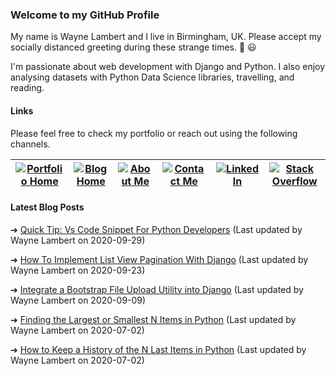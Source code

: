 ### Welcome to my GitHub Profile

My name is Wayne Lambert and I live in Birmingham, UK. Please accept my socially distanced greeting during these strange times. :punch: :smiley:

I'm passionate about web development with Django and Python. I also enjoy analysing datasets with Python Data Science libraries, travelling, and reading.

#### Links

Please feel free to check my portfolio or reach out using the following channels.

[![Portfolio Home](https://wl-portfolio.s3.eu-west-2.amazonaws.com/images/github-profile/home.svg)](https://waynelambert.dev/)|[![Blog Home](https://wl-portfolio.s3.eu-west-2.amazonaws.com/images/github-profile/blog.svg)](https://waynelambert.dev/blog/)|[![About Me](https://wl-portfolio.s3.eu-west-2.amazonaws.com/images/github-profile/user.svg)](https://waynelambert.dev/about-me/)|[![Contact Me](https://wl-portfolio.s3.eu-west-2.amazonaws.com/images/github-profile/envelope.svg)](https://waynelambert.dev/contact/)|[![LinkedIn](https://wl-portfolio.s3.eu-west-2.amazonaws.com/images/github-profile/linkedin-in.svg)](https://www.linkedin.com/in/waynealambert/)|[![Stack Overflow](https://wl-portfolio.s3.eu-west-2.amazonaws.com/images/github-profile/stack-overflow.svg)](https://stackoverflow.com/users/11211077/wayne-lambert?tab=profile)|
|---|---|---|---|---|---|

#### Latest Blog Posts

➔ [Quick Tip: Vs Code Snippet For Python Developers](https://waynelambert.dev/blog/post/quick-tip-vs-code-snippet-for-python-developers/)
(Last updated by Wayne Lambert on 2020-09-29)


➔ [How To Implement List View Pagination With Django](https://waynelambert.dev/blog/post/how-to-implement-list-view-pagination-with-django/)
(Last updated by Wayne Lambert on 2020-09-23)


➔ [Integrate a Bootstrap File Upload Utility into Django](https://waynelambert.dev/blog/post/integrate-a-bootstrap-file-upload-utility-into-django/)
(Last updated by Wayne Lambert on 2020-09-09)


➔ [Finding the Largest or Smallest N Items in Python](https://waynelambert.dev/blog/post/finding-largest-smallest-n-items/)
(Last updated by Wayne Lambert on 2020-07-02)


➔ [How to Keep a History of the N Last Items in Python](https://waynelambert.dev/blog/post/how-to-keep-history-last-n-items-python/)
(Last updated by Wayne Lambert on 2020-07-02)

